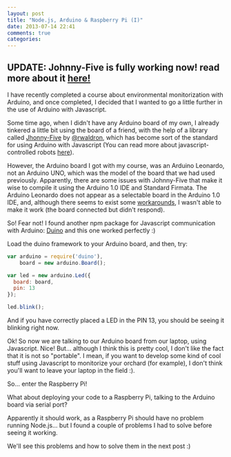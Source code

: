 ```yaml
---
layout: post
title: "Node.js, Arduino & Raspberry Pi (I)"
date: 2013-07-14 22:41
comments: true
categories: 
---
```


UPDATE: Johnny-Five is fully working now! read more about it [here!](http://jvrbaena.github.io/blog/2013/07/23/node-dot-js-arduino-raspberry-pi-reboot/)
-------



I have recently completed a course about environmental monitorization with Arduino, and once completed, I decided
that I wanted to go a little further in the use of Arduino with Javascript.

Some time ago, when I didn't have any Arduino board of my own, I already tinkered a little bit using the board of a friend, with the help of a library called [Jhonny-Five](https://github.com/rwldrn/johnny-five) by [@rwaldron](http://twitter.com/rwaldron), which has become sort of the standard for using Arduino with Javascript (You can read more about javascript-controlled robots [here](http://voodootikigod.com/nodebots-the-rise-of-js-robotics/)).
<!--more-->
However, the Arduino board I got with my course, was an Arduino Leonardo, not an Arduino UNO, which was the model of the board that we had used previously.
Apparently, there are some issues with Johnny-Five that make it wise to compile it using the Arduino 1.0 IDE and Standard Firmata. The Arduino Leonardo does not appear as a selectable board in the Arduino 1.0 IDE, and, although there seems to exist some [workarounds](https://github.com/rwldrn/johnny-five/issues/53#issuecomment-11931914), I wasn't able to make it work (the board connected but didn't respond).

So! Fear not! I found another npm package for Javascript communication with Arduino: [Duino](https://github.com/ecto/duino) and this one worked perfectly :)

Load the duino framework to your Arduino board, and then, try:

``` javascript
var arduino = require('duino'),
    board = new arduino.Board();

var led = new arduino.Led({
  board: board,
  pin: 13
});

led.blink();
```
And if you have correctly placed a LED in the PIN 13, you should be seeing it blinking right now.


Ok! So now we are talking to our Arduino board from our laptop, using Javascript. Nice!
But... although I think this is pretty cool, I don't like the fact that it is not so "portable". I mean, if you want to develop some kind of cool stuff using Javascript to monitorize your orchard (for example), I don't think you'll want to leave your laptop in the field :).

So... enter the Raspberry Pi!

What about deploying your code to a Raspberry Pi, talking to the Arduino board via serial port?

Apparently it should work, as a Raspberry Pi should have no problem running Node.js... but I found a couple of problems I had to solve before seeing it working.

We'll see this problems and how to solve them in the next post :)